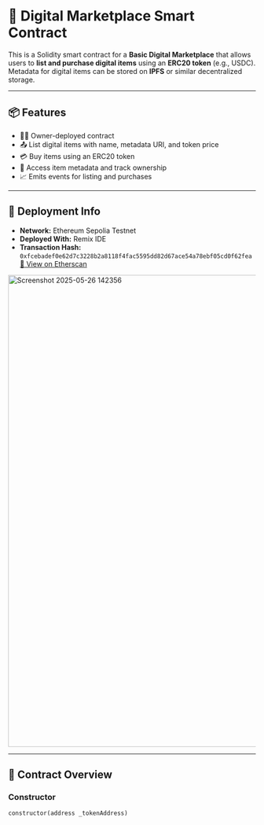# 🛒 Digital Marketplace Smart Contract

This is a Solidity smart contract for a **Basic Digital Marketplace** that allows users to **list and purchase digital items** using an **ERC20 token** (e.g., USDC). Metadata for digital items can be stored on **IPFS** or similar decentralized storage.

---

## 📦 Features

- 👨‍💼 Owner-deployed contract
- 📤 List digital items with name, metadata URI, and token price
- 💳 Buy items using an ERC20 token
- 🔎 Access item metadata and track ownership
- 📈 Emits events for listing and purchases

---

## 🚀 Deployment Info

- **Network:** Ethereum Sepolia Testnet  
- **Deployed With:** Remix IDE  
- **Transaction Hash:**  
  `0xfcebadef0e62d7c3228b2a8118f4fac5595dd82d67ace54a78ebf05cd0f62fea`  
  [🔗 View on Etherscan](https://sepolia.etherscan.io/tx/0xfcebadef0e62d7c3228b2a8118f4fac5595dd82d67ace54a78ebf05cd0f62fea)
<img width="960" alt="Screenshot 2025-05-26 142356" src="https://github.com/user-attachments/assets/2103e2c8-9a10-45e9-96b5-4c07c443bc90" />

---

## 🧠 Contract Overview

### Constructor

```solidity
constructor(address _tokenAddress)
